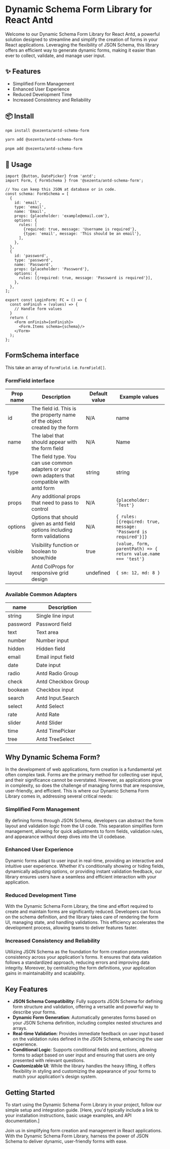 # Dynamic Schema Form Library for React Antd

Welcome to our Dynamic Schema Form Library for React Antd, a powerful solution designed to streamline and simplify the creation of forms in your React applications. Leveraging the flexibility of JSON Schema, this library offers an efficient way to generate dynamic forms, making it easier than ever to collect, validate, and manage user input.

## ✨ Features

- Simplified Form Management
- Enhanced User Experience
- Reduced Development Time
- Increased Consistency and Reliability

## 📦 Install

```bash
npm install @sezenta/antd-schema-form
```

```bash
yarn add @sezenta/antd-schema-form
```

```bash
pnpm add @sezenta/antd-schema-form
```

## 🔨 Usage

```tsx
import {Button, DatePicker} from 'antd';
import Form, { FormSchema } from '@sezenta/antd-schema-form';

// You can keep this JSON at database or in code. 
const schema: FormSchema = [
  {
    id: 'email',
    type: 'email',
    name: 'Email',
    props: {placeholder: 'example@email.com'},
    options: {
      rules: [
        {required: true, message: 'Username is required'},
        {type: 'email', message: 'This should be an email'},
      ],
    },
  },
  {
    id: 'password',
    type: 'password',
    name: 'Password',
    props: {placeholder: 'Password'},
    options: {
      rules: [{required: true, message: 'Password is required'}],
    },
  },
];

export const LoginForm: FC = () => {
  const onFinish = (values) => {
    // Handle form values
  }
  return (
    <Form onFinish={onFinish}>
      <Form.Items schema={schema}/>
    </Form>
  );
};
```

## FormSchema interface

This take an array of ```FormField```. i.e. ```FormField[]```.

### FormField interface

| Prop name | Description                                                                                     | Default value | Example values                                                      |
|-----------|-------------------------------------------------------------------------------------------------|---------------|---------------------------------------------------------------------|
| id        | The field id. This is the property name of the object created by the form                       | N/A           | name                                                                |
| name      | The label that should appear with the form field                                                | N/A           | Name                                                                |
| type      | The field type. You can use common adapters or your own adapters that compatible with antd form | string        | string                                                              | 
| props     | Any additional props that need to pass to control                                               | N/A           | ```{placeholder: 'Test'}```                                         |
| options   | Options that should given as antd field options including form validations                      | N/A           | ```{ rules: [{required: true, message: 'Password is required'}]}``` |
| visible   | Visibility function or boolean to show/hide                                                     | true          | ```(value, form, parentPath) => { return value.name === 'test'}```  |
| layout    | Antd ColProps for responsive grid design                                                        | undefined     | ```{ sm: 12, md: 8 }```                                             |

### Available Common Adapters

| name     | Description         |
|----------|---------------------|
| string   | Single line input   | 
| password | Password field      |
| text     | Text area           |
| number   | Number input        |
| hidden   | Hidden field        |
| email    | Email input field   | 
| date     | Date input          |
| radio    | Antd Radio Group    | 
| check    | Antd Checkbox Group |
| bookean  | Checkbox input      | 
| search   | Antd Input.Search   | 
| select   | Antd Select         |
| rate     | Antd Rate           |
| slider   | Antd Slider         |
| time     | Antd TimePicker     |
| tree     | Antd TreeSelect     |

## Why Dynamic Schema Form?

In the development of web applications, form creation is a fundamental yet often complex task. Forms are the primary method for collecting user input, and their significance cannot be overstated. However, as applications grow in complexity, so does the challenge of managing forms that are responsive, user-friendly, and efficient. This is where our Dynamic Schema Form Library comes in, addressing several critical needs:

### Simplified Form Management

By defining forms through JSON Schema, developers can abstract the form layout and validation logic from the UI code. This separation simplifies form management, allowing for quick adjustments to form fields, validation rules, and appearance without deep dives into the UI codebase.

### Enhanced User Experience

Dynamic forms adapt to user input in real-time, providing an interactive and intuitive user experience. Whether it's conditionally showing or hiding fields, dynamically adjusting options, or providing instant validation feedback, our library ensures users have a seamless and efficient interaction with your application.

### Reduced Development Time

With the Dynamic Schema Form Library, the time and effort required to create and maintain forms are significantly reduced. Developers can focus on the schema definition, and the library takes care of rendering the form UI, managing state, and handling validations. This efficiency accelerates the development process, allowing teams to deliver features faster.

### Increased Consistency and Reliability

Utilizing JSON Schema as the foundation for form creation promotes consistency across your application's forms. It ensures that data validation follows a standardized approach, reducing errors and improving data integrity. Moreover, by centralizing the form definitions, your application gains in maintainability and scalability.

## Key Features

- **JSON Schema Compatibility**: Fully supports JSON Schema for defining form structure and validation, offering a versatile and powerful way to describe your forms.
- **Dynamic Form Generation**: Automatically generates forms based on your JSON Schema definition, including complex nested structures and arrays.
- **Real-time Validation**: Provides immediate feedback on user input based on the validation rules defined in the JSON Schema, enhancing the user experience.
- **Conditional Logic**: Supports conditional fields and sections, allowing forms to adapt based on user input and ensuring that users are only presented with relevant questions.
- **Customizable UI**: While the library handles the heavy lifting, it offers flexibility in styling and customizing the appearance of your forms to match your application's design system.

## Getting Started

To start using the Dynamic Schema Form Library in your project, follow our simple setup and integration guide. [Here, you'd typically include a link to your installation instructions, basic usage examples, and API documentation.]

Join us in simplifying form creation and management in React applications. With the Dynamic Schema Form Library, harness the power of JSON Schema to deliver dynamic, user-friendly forms with ease.
